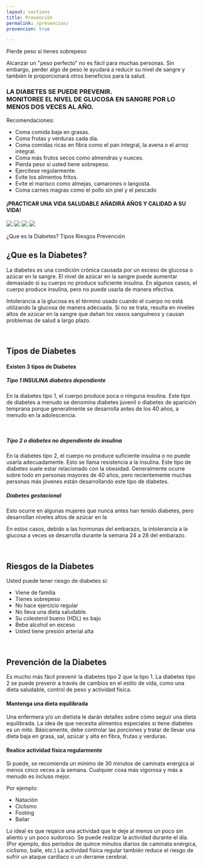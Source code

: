 ```yaml
---
layout: sections
title: Prevención
permalink: /prevencion/
prevencion: true

---
```


Pierde peso si tienes sobrepeso

Alcanzar un "peso perfecto" no es fácil para muchas personas. Sin embargo, perder algo de peso le ayudará a reducir su nivel de sangre y también le proporcionará otros beneficios para la salud.


### LA DIABETES SE PUEDE PREVENIR.<br>MONITOREE EL NIVEL DE GLUCOSA EN SANGRE POR LO MENOS DOS VECES AL AÑO.



Recomendaciones:

- Coma comida baja en grasas.
- Coma frutas y verduras cada día.
- Coma comidas ricas en fibra como el pan integral, la avena o el arroz integral.
- Coma más frutos secos como almendras y nueces.
- Pierda peso si usted tiene sobrepeso.
- Ejercítese regularmente.
- Evite los alimentos fritos.
- Evite el marisco como almejas, camarones o langosta.
- Coma carnes magras como el pollo sin piel y el pescado


<h4 class="section-title">¡PRACTICAR UNA VIDA SALUDABLE AÑADIRÁ AÑOS Y CALIDAD A SU VIDA!</h4>


<nav id="page-nav" class="nav-scroll">
	<div>
		<a href="#rollitos" class="anm-moveFromRightFade delay-100"><img src="{{ site.baseurl }}/hipertextos/img/rollitos.png"></a>
        <a href="#pures" class="anm-moveFromRightFade delay-200"><img src="{{ site.baseurl }}/hipertextos/img/pures.png"></a>
        <a href="#cremes" class="anm-moveFromRightFade delay-300"><img src="{{ site.baseurl }}/hipertextos/img/cremes.png"></a>
        <a href="#amanides" class="anm-moveFromRightFade delay-400"><img src="{{ site.baseurl }}/hipertextos/img/amanides.png"></a>
	</div>
</nav>


¿Que es la Diabetes?
Tipos
Riesgos
Prevención


## ¿Que es la Diabetes?

La diabetes es una condición crónica causada por un exceso de glucosa o azúcar en la sangre. El nivel de azúcar en la sangre puede aumentar demasiado si su cuerpo no produce suficiente insulina. En algunos casos, el cuerpo produce insulina, pero no puede usarla de manera efectiva.

Intolerancia a la glucosa es el término usado cuando el cuerpo no está utilizando la glucosa de manera adecuada. Si no se trata, resulta en niveles altos de azúcar en la sangre que dañan los vasos sanguíneos y causan problemas de salud a largo plazo.

<br>

## Tipos de Diabetes

#### Existen 3 tipos de Diabetes

##### Tipo 1 INSULINA diabetes dependiente

En la diabetes tipo 1, el cuerpo produce poca o ninguna insulina. Este tipo de diabetes a menudo se denomina diabetes juvenil o diabetes de aparición temprana porque generalmente se desarrolla antes de los 40 años, a menudo en la adolescencia.

<br>

##### Tipo 2 o diabetes no dependiente de insulina

En la diabetes tipo 2, el cuerpo no produce suficiente insulina o no puede usarla adecuadamente. Esto se llama resistencia a la insulina. Este tipo de diabetes suele estar relacionado con la obesidad. Generalmente ocurre sobre todo en personas mayores de 40 años, pero recientemente muchas personas más jóvenes están desarrollando este tipo de diabetes.


##### Diabetes gestacional

Esto ocurre en algunas mujeres que nunca antes han tenido diabetes, pero desarrollan niveles altos de azúcar en la 

En estos casos, debido a las hormonas del embarazo, la intolerancia a la glucosa a veces se desarrolla durante la semana 24 a 28 del embarazo.

<br>

## Riesgos de la Diabetes

Usted puede tener riesgo de diabetes si:

- Viene de familia
- Tienes sobrepeso
- No hace ejercicio regular
- No lleva una dieta saludable.
- Su colesterol bueno (HDL) es bajo
- Bebe alcohol en exceso
- Usted tiene presión arterial alta

<br>

## Prevención de la Diabetes

Es mucho más fácil prevenir la diabetes tipo 2 que la tipo 1. La diabetes tipo 2 se puede prevenir a través de cambios en el estilo de vida, como una dieta saludable, control de peso y actividad física.

<h4 class="section-title">Mantenga una dieta equilibrada</h4>

Una enfermera y/o un dietista le darán detalles sobre cómo seguir una dieta equilibrada. La idea de que necesita alimentos especiales si tiene diabetes es un mito. Básicamente, debe controlar las porciones y tratar de llevar una dieta baja en grasa, sal, azúcar y alta en fibra, frutas y verduras.

<h4 class="section-title">Realice actividad física regularmente</h4>

Si puede, se recomienda un mínimo de 30 minutos de caminata enérgica al menos cinco veces a la semana. Cualquier cosa más vigorosa y más a menudo es incluso mejor.

Por ejemplo:

- Natación
- Ciclismo
- Footing
- Bailar

Lo ideal es que reqaice una actividad que le deje al menos un poco sin aliento y un poco sudoroso. Se puede realizar la actividad durante el día. (Por ejemplo, dos períodos de quince minutos diarios de caminata enérgica, ciclismo, baile, etc.) La actividad física regular también reduce el riesgo de sufrir un ataque cardíaco o un derrame cerebral.

